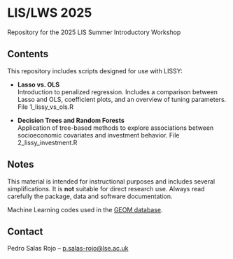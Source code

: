 # LIS/LWS 2025  
Repository for the 2025 LIS Summer Introductory Workshop

## Contents  
This repository includes scripts designed for use with LISSY:

- **Lasso vs. OLS**  
  Introduction to penalized regression. Includes a comparison between Lasso and OLS, coefficient plots, and an overview of tuning parameters. File 1_lissy_vs_ols.R

- **Decision Trees and Random Forests**  
  Application of tree-based methods to explore associations between socioeconomic covariates and investment behavior.  File 2_lissy_investment.R

## Notes  
This material is intended for instructional purposes and includes several simplifications. It is **not** suitable for direct research use. Always read carefully the package, data and software documentation.

Machine Learning codes used in the [GEOM database](https://github.com/pedrosalasrojo/GEOM).

## Contact  
Pedro Salas Rojo – [p.salas-rojo@lse.ac.uk](mailto:p.salas-rojo@lse.ac.uk)


